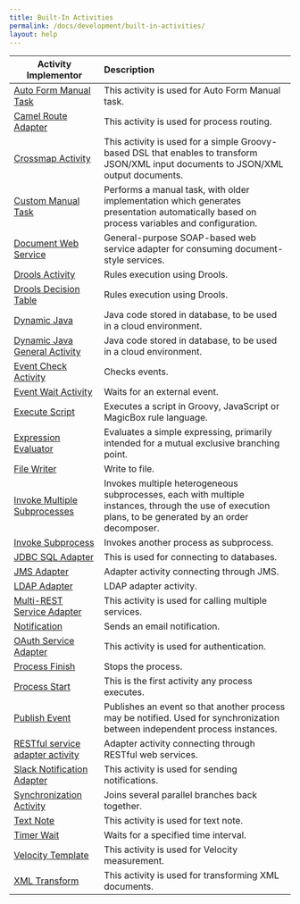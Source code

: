 ```yaml
---
title: Built-In Activities
permalink: /docs/development/built-in-activities/
layout: help
---
```


  Activity Implementor                            | Description                                                |
  ------------------------------------------------|:-----------------------------------------------------------|
  [Auto Form Manual Task](http://centurylinkcloud.github.io/mdw/docs/help/todo.html) | This activity is used for Auto Form Manual task.
  [Camel Route Adapter](http://centurylinkcloud.github.io/mdw/docs/help/todo.html) | This activity is used for process routing.
  [Crossmap Activity](http://centurylinkcloud.github.io/mdw/docs/help/crossmap.html) | This activity is used for a simple Groovy-based DSL that enables to transform JSON/XML input documents to JSON/XML output documents.
  [Custom Manual Task](http://centurylinkcloud.github.io/mdw/docs/help/taskAction.html) | Performs a manual task, with older implementation which generates presentation automatically based on process variables and configuration.
  [Document Web Service](http://centurylinkcloud.github.io/mdw/docs/help/DocWebServiceAdapter.html) | General-purpose SOAP-based web service adapter for consuming document-style services.
  [Drools Activity](http://centurylinkcloud.github.io/mdw/docs/help/droolsActivities.html) | Rules execution using Drools.
  [Drools Decision Table](http://centurylinkcloud.github.io/mdw/docs/help/todo.html) | Rules execution using Drools.
  [Dynamic Java](http://centurylinkcloud.github.io/mdw/docs/help/dynamicJavaActivity.html) | Java code stored in database, to be used in a cloud environment.
  [Dynamic Java General Activity](http://centurylinkcloud.github.io/mdw/docs/help/dynamicJavaActivity.html) | Java code stored in database, to be used in a cloud environment.
  [Event Check Activity](http://centurylinkcloud.github.io/mdw/docs/help/todo.html) | Checks events.
  [Event Wait Activity](http://centurylinkcloud.github.io/mdw/docs/help/EventWaitActivity.html) | Waits for an external event.
  [Execute Script](http://centurylinkcloud.github.io/mdw/docs/help/scriptActivity.html) | Executes a script in Groovy, JavaScript or MagicBox rule language.
  [Expression Evaluator](http://centurylinkcloud.github.io/mdw/docs/help/todo.html) | Evaluates a simple expressing, primarily intended for a mutual exclusive branching point.
  [File Writer](http://centurylinkcloud.github.io/mdw/docs/help/FileWriterActivity.html) | Write to file.
 [Invoke Multiple Subprocesses](http://centurylinkcloud.github.io/mdw/docs/help/InvokeMultipleSubprocesses.html) | Invokes multiple heterogeneous subprocesses, each with multiple instances, through the use of execution plans, to be generated by an order decomposer.
  [Invoke Subprocess](http://centurylinkcloud.github.io/mdw/docs/help/InvokeSubProcessActivity.html) | Invokes another process as subprocess.
  [JDBC SQL Adapter](http://centurylinkcloud.github.io/mdw/docs/help/todo.html) | This is used for connecting to databases.
  [JMS Adapter](http://centurylinkcloud.github.io/mdw/docs/help/JmsAdapter.html) | Adapter activity connecting through JMS.
  [LDAP Adapter](http://centurylinkcloud.github.io/mdw/docs/help/LdapAdapter.html) | LDAP adapter activity.
  [Multi-REST Service Adapter](http://centurylinkcloud.github.io/mdw/docs/help/todo.html) | This activity is used for calling multiple services.
  [Notification](http://centurylinkcloud.github.io/mdw/docs/help/notification.html) | Sends an email notification.
  [OAuth Service Adapter](http://centurylinkcloud.github.io/mdw/docs/help/todo.html) | This activity is used for authentication.
  [Process Finish](http://centurylinkcloud.github.io/mdw/docs/help/ProcessFinishActivity.html) | Stops the process.
  [Process Start](http://centurylinkcloud.github.io/mdw/docs/help/ProcessStartActivity.html) | This is the first activity any process executes.
  [Publish Event](http://centurylinkcloud.github.io/mdw/docs/help/todo.html) | Publishes an event so that another process may be notified. Used for synchronization between independent process instances.
  [RESTful service adapter activity](http://centurylinkcloud.github.io/mdw/docs/help/RestfulAdapter.html) | Adapter activity connecting through RESTful web services.
  [Slack Notification Adapter](http://centurylinkcloud.github.io/mdw/docs/help/todo.html) | This activity is used for sending notifications.
  [Synchronization Activity](http://centurylinkcloud.github.io/mdw/docs/help/synchronization.html) | Joins several parallel branches back together.
  [Text Note](http://centurylinkcloud.github.io/mdw/docs/help/todo.html) | This activity is used for text note.
  [Timer Wait](http://centurylinkcloud.github.io/mdw/docs/help/TimerWaitActivity.html) | Waits for a specified time interval.
  [Velocity Template](http://centurylinkcloud.github.io/mdw/docs/help/todo.html) | This activity is used for Velocity measurement.
  [XML Transform](http://centurylinkcloud.github.io/mdw/docs/help/documentTransform.html) | This activity is used for transforming XML documents.
